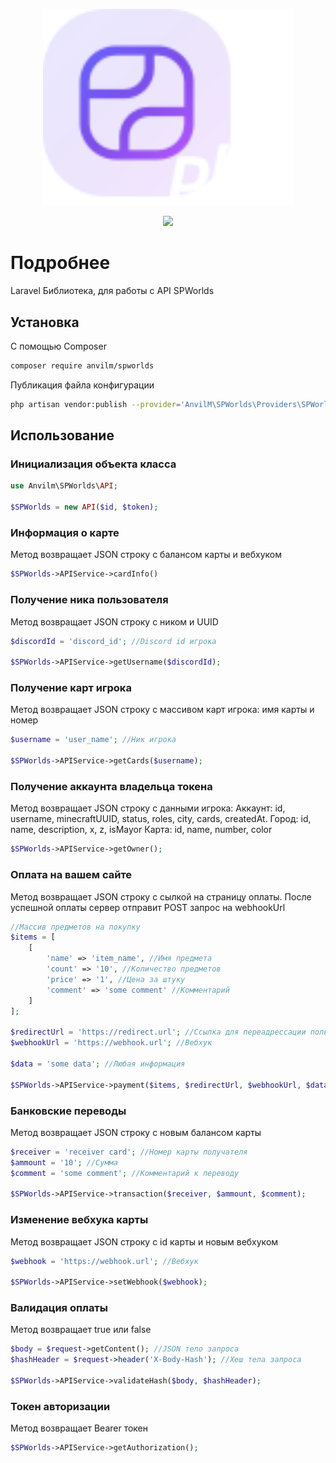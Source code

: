 <p align="center"><img src="logo.svg" width="400" alt="Laravel Logo"></p>

<p align="center">
<img src="https://img.shields.io/badge/PHP-8.1-blue">
</p>

# Подробнее

Laravel Библиотека, для работы с API SPWorlds

## Установка 

С помощью Composer
```bash
composer require anvilm/spworlds
```

Публикация файла конфигурации
```bash
php artisan vendor:publish --provider='AnvilM\SPWorlds\Providers\SPWorldsServiceProvider'
```

## Использование

### Инициализация объекта класса

```php
use Anvilm\SPWorlds\API;

$SPWorlds = new API($id, $token);
```

### Информация о карте

Метод возвращает JSON строку с балансом карты и вебхуком

```php
$SPWorlds->APIService->cardInfo()
```

### Получение ника пользователя

Метод возвращает JSON строку с ником и UUID

```php
$discordId = 'discord_id'; //Discord id игрока

$SPWorlds->APIService->getUsername($discordId);
```

### Получение карт игрока

Метод возвращает JSON строку с массивом карт игрока: имя карты и номер

```php
$username = 'user_name'; //Ник игрока

$SPWorlds->APIService->getCards($username);
```

### Получение аккаунта владельца токена

Метод возвращает JSON строку с данными игрока:
Аккаунт: id, username, minecraftUUID, status, roles, city, cards, createdAt.
Город: id, name, description, x, z, isMayor
Карта: id, name, number, color

```php
$SPWorlds->APIService->getOwner();
```

### Оплата на вашем сайте

Метод возвращает JSON строку с сылкой на страницу оплаты.
После успешной оплаты сервер отправит POST запрос на webhookUrl

```php
//Массив предметов на покупку
$items = [
    [
        'name' => 'item_name', //Имя предмета
        'count' => '10', //Количество предметов
        'price' => '1', //Цена за штуку
        'comment' => 'some comment' //Комментарий
    ]
];

$redirectUrl = 'https://redirect.url'; //Ссылка для переадрессации пользователя
$webhookUrl = 'https://webhook.url'; //Вебхук

$data = 'some data'; //Любая информация

$SPWorlds->APIService->payment($items, $redirectUrl, $webhookUrl, $data);
```

### Банковские переводы

Метод возвращает JSON строку с новым балансом карты

```php
$receiver = 'receiver card'; //Номер карты получателя
$ammount = '10'; //Сумма
$comment = 'some comment'; //Комментарий к переводу

$SPWorlds->APIService->transaction($receiver, $ammount, $comment);
```

### Изменение вебхука карты

Метод возвращает JSON строку с id карты и новым вебхуком

```php
$webhook = 'https://webhook.url'; //Вебхук

$SPWorlds->APIService->setWebhook($webhook);
```

### Валидация оплаты

Метод возвращает true или false

```php
$body = $request->getContent(); //JSON тело запроса
$hashHeader = $request->header('X-Body-Hash'); //Хеш тела запроса

$SPWorlds->APIService->validateHash($body, $hashHeader);
```

### Токен авторизации

Метод возвращает Bearer токен

```php
$SPWorlds->APIService->getAuthorization();
```
